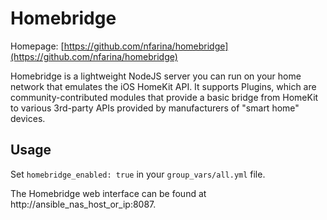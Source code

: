 # Homebridge

Homepage: [https://github.com/nfarina/homebridge](https://github.com/nfarina/homebridge)

Homebridge is a lightweight NodeJS server you can run on your home network that emulates the iOS HomeKit API. It supports Plugins, which are community-contributed modules that provide a basic bridge from HomeKit to various 3rd-party APIs provided by manufacturers of "smart home" devices.

## Usage

Set `homebridge_enabled: true` in your `group_vars/all.yml` file.

The Homebridge web interface can be found at http://ansible_nas_host_or_ip:8087.
